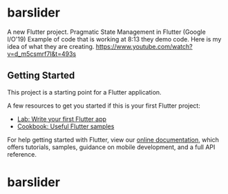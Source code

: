 # barslider

A new Flutter project. Pragmatic State Management in Flutter (Google I/O'19) Example of code that is working at 8:13 they demo code. Here is my idea of what they are creating. https://www.youtube.com/watch?v=d_m5csmrf7I&t=493s

## Getting Started

This project is a starting point for a Flutter application.

A few resources to get you started if this is your first Flutter project:

- [Lab: Write your first Flutter app](https://flutter.dev/docs/get-started/codelab)
- [Cookbook: Useful Flutter samples](https://flutter.dev/docs/cookbook)

For help getting started with Flutter, view our
[online documentation](https://flutter.dev/docs), which offers tutorials,
samples, guidance on mobile development, and a full API reference.
# barslider
